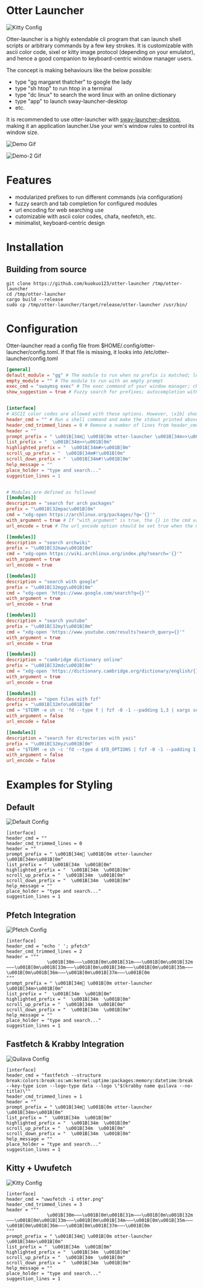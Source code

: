 # Otter Launcher

![Kitty Config](./assets/kitty.png)

Otter-launcher is a highly extendable cli program that can launch shell scripts or arbitrary commands by a few key strokes. It is customizable with ascii color code, sixel or kitty image protocol (depending on your emulator), and hence a good companion to keyboard-centric window manager users.

The concept is making behaviours like the below possible:

- type "gg margaret thatcher" to google the lady
- type "sh htop" to run htop in a terminal
- type "dc linux" to search the word linux with an online dictionary
- type "app" to launch sway-launcher-desktop
- etc.

It is recommended to use otter-launcher with [sway-launcher-desktop](https://github.com/Biont/sway-launcher-desktop), making it an application launcher.Use your wm's window rules to control its window size. 

![Demo Gif](./assets/demo.gif)

![Demo-2 Gif](./assets/demo-2.gif)

# Features

- modularized prefixes to run different commands (via configuration)
- fuzzy search and tab completion for configured modules
- url encoding for web searching use
- cutomizable with ascii color codes, chafa, neofetch, etc.
- minimalist, keyboard-centric design

# Installation

## Building from source

```
git clone https://github.com/kuokuo123/otter-launcher /tmp/otter-launcher
cd /tmp/otter-launcher
cargo build --release
sudo cp /tmp/otter-launcher/target/release/otter-launcher /usr/bin/
```

# Configuration

Otter-launcher read a config file from $HOME/.config/otter-launcher/config.toml. If that file is missing, it looks into /etc/otter-launcher/config.toml

``` toml
[general]
default_module = "gg" # The module to run when no prefix is matched; leaving the option empty defaults to googling
empty_module = "" # The module to run with an empty prompt
exec_cmd = "swaymsg exec" # The exec command of your window manager; change it to "hyprctl dispatch exec" if you use hyprland
show_suggestion = true # Fuzzy search for prefixes; autocompletion with TAB


[interface]
# ASCII color codes are allowed with these options. However, \x1b[ should be replaced with \u001B[ (unicode escape) because the rust toml crate cannot read \x as an escaped character...
header_cmd = "" # Run a shell command and make the stdout printed above the header
header_cmd_trimmed_lines = 0 # Remove a number of lines from header_cmd output, in case of some programs printing excessive empty lines at the end of its output
header = ""
prompt_prefix = " \u001B[34m \u001B[0m otter-launcher \u001B[34m>>\u001B[0m"
list_prefix = "  \u001B[34m>>\u001B[0m"
highlighted_prefix = "  \u001B[34m#>\u001B[0m"
scroll_up_prefix = "  \u001B[34m#!\u001B[0m"
scroll_down_prefix = "  \u001B[34m#!\u001B[0m"
help_message = ""
place_holder = "type and search..."
suggestion_lines = 1


# Modules are defined as followed
[[modules]]
description = "search for arch packages"
prefix = "\u001B[32mpac\u001B[0m"
cmd = "xdg-open https://archlinux.org/packages/?q='{}'"
with_argument = true # If "with_argument" is true, the {} in the cmd value will be replaced with user input. For example, entering "sh yazi ~/downloads" will open yazi and enter the download folder when "with_argument" is true; but will not enter ~/downloads when "with_arguement" is false.
url_encode = true # The url_encode option should be set true when the module is set to call for webpages, as it will make sure special characters in the url being readable to web browsers. It will better be false when the module calls a shell script.

[[modules]]
description = "search archwiki"
prefix = "\u001B[32maw\u001B[0m"
cmd = "xdg-open https://wiki.archlinux.org/index.php?search='{}'"
with_argument = true
url_encode = true

[[modules]]
description = "search with google"
prefix = "\u001B[32mgg\u001B[0m"
cmd = "xdg-open 'https://www.google.com/search?q={}'"
with_argument = true
url_encode = true

[[modules]]
description = "search youtube"
prefix = "\u001B[32myt\u001B[0m"
cmd = "xdg-open 'https://www.youtube.com/results?search_query={}'"
with_argument = true
url_encode = true

[[modules]]
description = "cambridge dictionary online"
prefix = "\u001B[32mdc\u001B[0m"
cmd = "xdg-open 'https://dictionary.cambridge.org/dictionary/english/{}'"
with_argument = true
url_encode = true

[[modules]]
description = "open files with fzf"
prefix = "\u001B[32mfo\u001B[0m"
cmd = "$TERM -e sh -c 'fd --type f | fzf -0 -1 --padding 1,3 | xargs setsid -f xdg-open'"
with_argument = false
url_encode = false

[[modules]]
description = "search for directories with yazi"
prefix = "\u001B[32myz\u001B[0m"
cmd = "$TERM -e sh -c 'fd --type d $FD_OPTIONS | fzf -0 -1 --padding 1,3 | xargs setsid -f $TERM -e yazi'"
with_argument = false
url_encode = false
```

# Examples for Styling

## Default

![Default Config](./assets/default.png)

```
[interface]
header_cmd = ""
header_cmd_trimmed_lines = 0
header = ""
prompt_prefix = " \u001B[34m \u001B[0m otter-launcher \u001B[34m>\u001B[0m"
list_prefix = "  \u001B[34m  \u001B[0m"
highlighted_prefix = "  \u001B[34m  \u001B[0m"
scroll_up_prefix = "  \u001B[34m  \u001B[0m"
scroll_down_prefix = "  \u001B[34m  \u001B[0m"
help_message = ""
place_holder = "type and search..."
suggestion_lines = 1
```

## Pfetch Integration

![Pfetch Config](./assets/pfetch.png)

```
[interface]
header_cmd = "echo ' '; pfetch"
header_cmd_trimmed_lines = 2
header = """
               \u001B[30m———\u001B[0m\u001B[31m———\u001B[0m\u001B[32m———\u001B[0m\u001B[33m———\u001B[0m\u001B[34m———\u001B[0m\u001B[35m———\u001B[0m\u001B[36m———\u001B[0m\u001B[37m———\u001B[0m
"""
prompt_prefix = " \u001B[34m \u001B[0m otter-launcher \u001B[34m>\u001B[0m"
list_prefix = "  \u001B[34m  \u001B[0m"
highlighted_prefix = "  \u001B[34m  \u001B[0m"
scroll_up_prefix = "  \u001B[34m  \u001B[0m"
scroll_down_prefix = "  \u001B[34m  \u001B[0m"
help_message = ""
place_holder = "type and search..."
suggestion_lines = 1
```

## Fastfetch & Krabby Integration

![Quilava Config](./assets/quilava.png)

```
[interface]
header_cmd = "fastfetch --structure break:colors:break:os:wm:kernel:uptime:packages:memory:datetime:break --key-type icon --logo-type data --logo \"$(krabby name quilava --no-title)\""
header_cmd_trimmed_lines = 1
header = ""
prompt_prefix = " \u001B[34m \u001B[0m otter-launcher \u001B[34m>\u001B[0m"
list_prefix = "  \u001B[34m  \u001B[0m"
highlighted_prefix = "  \u001B[34m  \u001B[0m"
scroll_up_prefix = "  \u001B[34m  \u001B[0m"
scroll_down_prefix = "  \u001B[34m  \u001B[0m"
help_message = ""
place_holder = "type and search..."
suggestion_lines = 1
```

## Kitty + Uwufetch

![Kitty Config](./assets/kitty.png)

```
[interface]
header_cmd = "uwufetch -i otter.png"
header_cmd_trimmed_lines = 3
header = """
               \u001B[30m———\u001B[0m\u001B[31m———\u001B[0m\u001B[32m———\u001B[0m\u001B[33m———\u001B[0m\u001B[34m———\u001B[0m\u001B[35m———\u001B[0m\u001B[36m———\u001B[0m\u001B[37m———\u001B[0m
"""
prompt_prefix = " \u001B[34m \u001B[0m otter-launcher \u001B[34m>\u001B[0m"
list_prefix = "  \u001B[34m  \u001B[0m"
highlighted_prefix = "  \u001B[34m  \u001B[0m"
scroll_up_prefix = "  \u001B[34m  \u001B[0m"
scroll_down_prefix = "  \u001B[34m  \u001B[0m"
help_message = ""
place_holder = "type and search..."
suggestion_lines = 1
```
